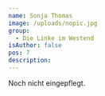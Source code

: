 ```yaml
---
name: Sonja Thomas
image: /uploads/nopic.jpg
group:
  - Die Linke im Westend
isAuthor: false
pos: 7
description: 
---
```


Noch nicht eingepflegt.